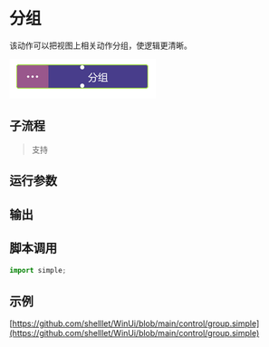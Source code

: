 # 分组 
该动作可以把视图上相关动作分组，使逻辑更清晰。

![action](./images/2022-12-31_105416.png ':size=90%')


## 子流程

> 支持


## 运行参数



## 输出

    


## 脚本调用

```python
import simple;

```

## 示例

[https://github.com/shelllet/WinUi/blob/main/control/group.simple](https://github.com/shelllet/WinUi/blob/main/control/group.simple)

